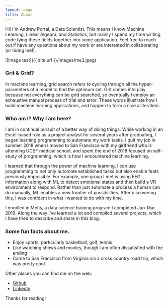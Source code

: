 ```yaml
---
layout: page
title: About
---
```


<p class="message">
  Hi! I'm Andrew Portal, a Data Scientist. This means I know Machine Learning, Linear Algebra, and Statistics, but mainly I spend my time writing code tying these fields together into some application. Feel free to reach out if have any questions about my work or are interested in collaborating (or hiring me!).
 
</p>

 ![Image test]({{ site.url }}/images/me3.jpeg)




### Grit & Grid?
In machine learning, grid search refers to cycling through all the hyper-parameters of a model to find the optimum set. Grit comes into play because not everything can be grid searched, so eventually I employ an exhaustive manual process of trial and error. These words illustrate how I build machine learning applications, and happen to form a nice alliteration.

### Who am I? Why I am here?
I am in continual pursuit of a better way of doing things. While working in an Excel-based role as a project analyst for several years after graduating, I began learning programming to automate my work tasks. I quit my job in summer 2018 when I moved to San Francisco with my girlfriend who is attending UCSF medical school, and spent the end of 2018 focused on self-study of programming, which is how I encountered machine learning. 

I learned that through the power of machine learning, I can use programming to not only automate established tasks but also enable feats previously impossible. For example, one group I met is using EEG information along with ML to detect emotional states and then build a VR environment to respond. Rather than just automate a process a human can do manually, ML enables a new frontier of possibilities. After discovering this, I was confident in what I wanted to do with my time.

I enrolled in Metis, a data science training program I completed Jan-Mar 2019. Along the way I’ve learned a lot and compiled several projects, which I have tried to describe and share in this blog.


### Some fun facts about me.

* Enjoy sports, particularly basketball, golf, tennis
* Like watching shows and movies, though I am often dissatisfied with the ending
* Came to San Francisco from Virginia via a cross country road trip, which was pretty cool



Other places you can find me on the web:

* [Github](https://github.com/Andrewjportal)
* [LinkedIn](https://www.linkedin.com/in/andrew-portal/)



Thanks for reading!

